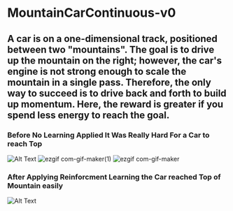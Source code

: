 # MountainCarContinuous-v0

## A car is on a one-dimensional track, positioned between two "mountains". The goal is to drive up the mountain on the right; however, the car's engine is not strong enough to scale the mountain in a single pass. Therefore, the only way to succeed is to drive back and forth to build up momentum. Here, the reward is greater if you spend less energy to reach the goal.



### Before No Learning Applied It Was Really Hard For a Car to reach Top

![Alt Text](https://drive.google.com/file/d/1U3YQG4piauGHCbYVSTI_hzXFeP3GcHrQ/view?usp=sharing)
![ezgif com-gif-maker(1)](https://user-images.githubusercontent.com/83939828/124381524-a8efb980-dce0-11eb-8138-7ec9dca6ebcd.gif)
![ezgif com-gif-maker](https://user-images.githubusercontent.com/83939828/124381528-ab521380-dce0-11eb-9abb-066bbd4b37fd.gif)

### After Applying Reinforcment Learning the Car reached Top of Mountain easily


![Alt Text](https://drive.google.com/file/d/10f3_6zyxweOe9ytGX2BUixYFrP1XMd5H/view?usp=sharing)
